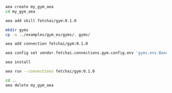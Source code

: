 ``` bash 
aea create my_gym_aea
cd my_gym_aea
``` 
``` bash 
aea add skill fetchai/gym:0.1.0
``` 
``` bash 
mkdir gyms
cp -a ../examples/gym_ex/gyms/. gyms/
``` 
``` bash 
aea add connection fetchai/gym:0.1.0
``` 
``` bash 
aea config set vendor.fetchai.connections.gym.config.env 'gyms.env.BanditNArmedRandom'
``` 
``` bash 
aea install
``` 
``` bash 
aea run --connections fetchai/gym:0.1.0
``` 
``` bash 
cd ..
aea delete my_gym_aea
``` 
